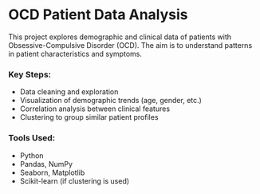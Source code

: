 # OCD Patient Data Analysis

This project explores demographic and clinical data of patients with Obsessive-Compulsive Disorder (OCD). The aim is to understand patterns in patient characteristics and symptoms.

### Key Steps:
- Data cleaning and exploration
- Visualization of demographic trends (age, gender, etc.)
- Correlation analysis between clinical features
- Clustering to group similar patient profiles

### Tools Used:
- Python
- Pandas, NumPy
- Seaborn, Matplotlib
- Scikit-learn (if clustering is used)
